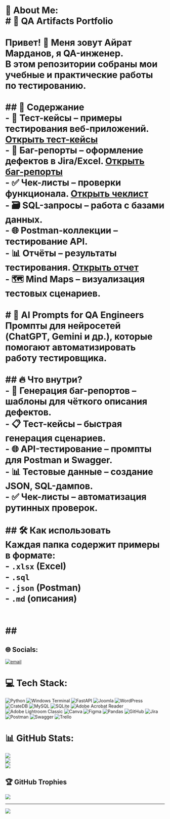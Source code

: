 
# 💫 About Me:<br># 🚀 QA Artifacts Portfolio  <br><br>Привет! 👋 Меня зовут Айрат Марданов, я QA-инженер.  <br>В этом репозитории собраны мои учебные и практические работы по тестированию.  <br><br>## 📂 Содержание  <br>- 📝 **Тест-кейсы** – примеры тестирования веб-приложений. [Открыть тест-кейсы](https://docs.google.com/spreadsheets/d/1dBAFEyqOkGXod0kdzmtuFUIwEA8pwW5nVU1VsW5n6ds/edit?usp=sharing) <br>- 🐞 **Баг-репорты** – оформление дефектов в Jira/Excel. [Открыть баг-репорты](https://docs.google.com/spreadsheets/d/1kTj7s_Xtk2-giKEImihTD2v1P_YarJV49a8swVnLoJw/edit?usp=sharing)  <br>- ✅ **Чек-листы** – проверки функционала. [Открыть чеклист](https://docs.google.com/spreadsheets/d/1-ezIUEpC30OmWmagfaukYhfHAWfHT-qYcpZpNb6vFNk/edit?usp=drive_link) <br>- 🗃 **SQL-запросы** – работа с базами данных.  <br>- 🌐 **Postman-коллекции** – тестирование API.  <br>- 📊 **Отчёты** – результаты тестирования. [Открыть отчет](https://docs.google.com/spreadsheets/d/1D5aZFHrlF1xYkHF5DkJRINLdXFqlrDzTW7onRYpoZ3o/edit?usp=drive_link) <br>- 🗺 **Mind Maps** – визуализация тестовых сценариев.<br><br># 🤖 AI Prompts for QA Engineers  <br>Промпты для нейросетей (ChatGPT, Gemini и др.), которые помогают автоматизировать работу тестировщика.  <br><br>## 🔥 Что внутри?  <br>- **🐞 Генерация баг-репортов** – шаблоны для чёткого описания дефектов.  <br>- **📋 Тест-кейсы** – быстрая генерация сценариев.  <br>- **🌐 API-тестирование** – промпты для Postman и Swagger.  <br>- **📊 Тестовые данные** – создание JSON, SQL-дампов.  <br>- **✅ Чек-листы** – автоматизация рутинных проверок.<br><br>## 🛠 Как использовать  <br>Каждая папка содержит примеры в формате:  <br>- `.xlsx` (Excel)  <br>- `.sql`  <br>- `.json` (Postman)  <br>- `.md` (описания)  <br><br><br>## 


## 🌐 Socials:
[![email](https://img.shields.io/badge/Email-D14836?logo=gmail&logoColor=white)](mailto:airat2024@internet.ru) 

# 💻 Tech Stack:
![Python](https://img.shields.io/badge/python-3670A0?style=for-the-badge&logo=python&logoColor=ffdd54) ![Windows Terminal](https://img.shields.io/badge/Windows%20Terminal-%234D4D4D.svg?style=for-the-badge&logo=windows-terminal&logoColor=white) ![FastAPI](https://img.shields.io/badge/FastAPI-005571?style=for-the-badge&logo=fastapi) ![Joomla](https://img.shields.io/badge/joomla-%235091CD.svg?style=for-the-badge&logo=joomla&logoColor=white) ![WordPress](https://img.shields.io/badge/WordPress-%23117AC9.svg?style=for-the-badge&logo=WordPress&logoColor=white) ![CrateDB](https://img.shields.io/badge/CrateDB-009DC7?style=for-the-badge&logo=CrateDB&logoColor=white) ![MySQL](https://img.shields.io/badge/mysql-4479A1.svg?style=for-the-badge&logo=mysql&logoColor=white) ![SQLite](https://img.shields.io/badge/sqlite-%2307405e.svg?style=for-the-badge&logo=sqlite&logoColor=white) ![Adobe Acrobat Reader](https://img.shields.io/badge/Adobe%20Acrobat%20Reader-EC1C24.svg?style=for-the-badge&logo=Adobe%20Acrobat%20Reader&logoColor=white) ![Adobe Lightroom Classic](https://img.shields.io/badge/Adobe%20Lightroom%20Classic-31A8FF.svg?style=for-the-badge&logo=Adobe%20Lightroom%20Classic&logoColor=white) ![Canva](https://img.shields.io/badge/Canva-%2300C4CC.svg?style=for-the-badge&logo=Canva&logoColor=white) ![Figma](https://img.shields.io/badge/figma-%23F24E1E.svg?style=for-the-badge&logo=figma&logoColor=white) ![Pandas](https://img.shields.io/badge/pandas-%23150458.svg?style=for-the-badge&logo=pandas&logoColor=white) ![GitHub](https://img.shields.io/badge/github-%23121011.svg?style=for-the-badge&logo=github&logoColor=white) ![Jira](https://img.shields.io/badge/jira-%230A0FFF.svg?style=for-the-badge&logo=jira&logoColor=white) ![Postman](https://img.shields.io/badge/Postman-FF6C37?style=for-the-badge&logo=postman&logoColor=white) ![Swagger](https://img.shields.io/badge/-Swagger-%23Clojure?style=for-the-badge&logo=swagger&logoColor=white) ![Trello](https://img.shields.io/badge/Trello-%23026AA7.svg?style=for-the-badge&logo=Trello&logoColor=white)
# 📊 GitHub Stats:
![](https://github-readme-stats.vercel.app/api?username=airat2024-rgb&theme=dark&hide_border=false&include_all_commits=true&count_private=false)<br/>
![](https://nirzak-streak-stats.vercel.app/?user=airat2024-rgb&theme=dark&hide_border=false)<br/>
![](https://github-readme-stats.vercel.app/api/top-langs/?username=airat2024-rgb&theme=dark&hide_border=false&include_all_commits=true&count_private=false&layout=compact)

## 🏆 GitHub Trophies
![](https://github-profile-trophy.vercel.app/?username=airat2024-rgb&theme=radical&no-frame=false&no-bg=true&margin-w=4)

---
[![](https://visitcount.itsvg.in/api?id=airat2024-rgb&icon=0&color=0)](https://visitcount.itsvg.in)

<!-- Proudly created with GPRM ( https://gprm.itsvg.in ) -->
